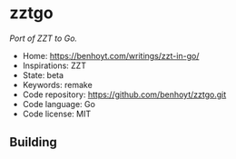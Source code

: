 # zztgo

_Port of ZZT to Go._

- Home: https://benhoyt.com/writings/zzt-in-go/
- Inspirations: ZZT
- State: beta
- Keywords: remake
- Code repository: https://github.com/benhoyt/zztgo.git
- Code language: Go
- Code license: MIT

## Building
